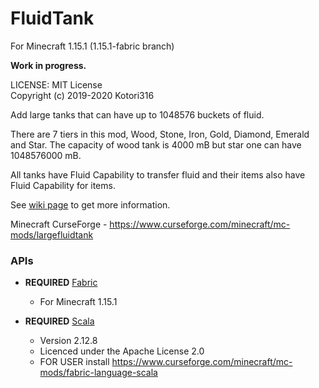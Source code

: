 # FluidTank

For Minecraft 1.15.1 (1.15.1-fabric branch)

**Work in progress.**

LICENSE: MIT License  
Copyright (c) 2019-2020 Kotori316

Add large tanks that can have up to 1048576 buckets of fluid.

There are 7 tiers in this mod, Wood, Stone, Iron, Gold, Diamond, Emerald and Star.
The capacity of wood tank is 4000 mB but star one can have 1048576000 mB.

All tanks have Fluid Capability to transfer fluid and their items also have Fluid Capability for items.

See [wiki page](https://github.com/Kotori316/FluidTank/wiki) to get more information.

Minecraft CurseForge - https://www.curseforge.com/minecraft/mc-mods/largefluidtank

### APIs

* **REQUIRED** [Fabric](https://github.com/FabricMC/fabric)
  * For Minecraft 1.15.1

* **REQUIRED** [Scala](https://github.com/scala/scala)
  * Version 2.12.8
  * Licenced under the Apache License 2.0
  * FOR USER install https://www.curseforge.com/minecraft/mc-mods/fabric-language-scala
